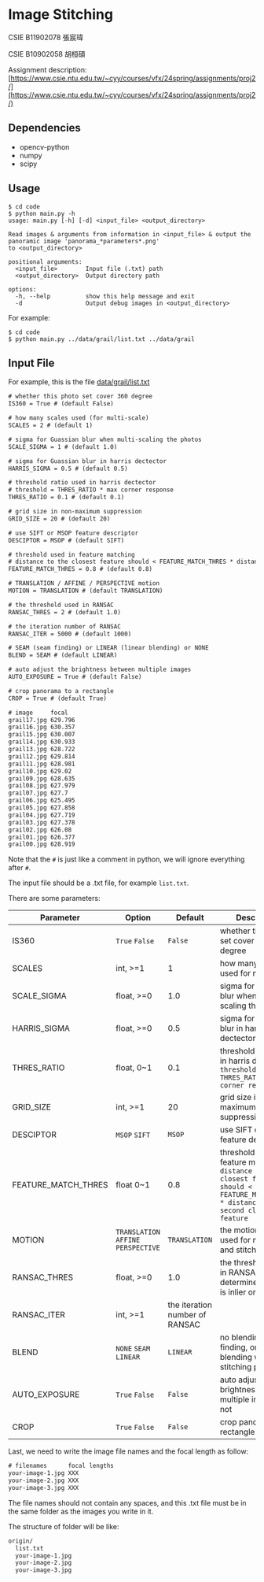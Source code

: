# Image Stitching

CSIE B11902078 張宸瑋

CSIE B10902058 胡桓碩

Assignment description: [https://www.csie.ntu.edu.tw/~cyy/courses/vfx/24spring/assignments/proj2/](https://www.csie.ntu.edu.tw/~cyy/courses/vfx/24spring/assignments/proj2/)

## Dependencies

- opencv-python
- numpy
- scipy

## Usage

```shell
$ cd code
$ python main.py -h
usage: main.py [-h] [-d] <input_file> <output_directory>

Read images & arguments from information in <input_file> & output the panoramic image 'panorama_*parameters*.png'   
to <output_directory>

positional arguments:
  <input_file>        Input file (.txt) path
  <output_directory>  Output directory path

options:
  -h, --help          show this help message and exit
  -d                  Output debug images in <output_directory>
```

For example:

```shell
$ cd code
$ python main.py ../data/grail/list.txt ../data/grail
```

## Input File

For example, this is the file [data/grail/list.txt](data/grail/list.txt)

```txt
# whether this photo set cover 360 degree
IS360 = True # (default False)

# how many scales used (for multi-scale)
SCALES = 2 # (default 1)

# sigma for Guassian blur when multi-scaling the photos
SCALE_SIGMA = 1 # (default 1.0)

# sigma for Guassian blur in harris dectector
HARRIS_SIGMA = 0.5 # (default 0.5)

# threshold ratio used in harris dectector
# threshold = THRES_RATIO * max corner response
THRES_RATIO = 0.1 # (default 0.1)

# grid size in non-maximum suppression
GRID_SIZE = 20 # (default 20)

# use SIFT or MSOP feature descriptor
DESCIPTOR = MSOP # (default SIFT)

# threshold used in feature matching 
# distance to the closest feature should < FEATURE_MATCH_THRES * distance to the second closest feature
FEATURE_MATCH_THRES = 0.8 # (default 0.8)

# TRANSLATION / AFFINE / PERSPECTIVE motion
MOTION = TRANSLATION # (default TRANSLATION)

# the threshold used in RANSAC
RANSAC_THRES = 2 # (default 1.0)

# the iteration number of RANSAC
RANSAC_ITER = 5000 # (default 1000)

# SEAM (seam finding) or LINEAR (linear blending) or NONE
BLEND = SEAM # (default LINEAR)

# auto adjust the brightness between multiple images
AUTO_EXPOSURE = True # (default False)

# crop panorama to a rectangle
CROP = True # (default True)

# image     focal
grail17.jpg 629.796
grail16.jpg 630.357
grail15.jpg 630.007
grail14.jpg 630.933
grail13.jpg 628.722
grail12.jpg 629.814
grail11.jpg 628.981
grail10.jpg 629.02
grail09.jpg 628.635
grail08.jpg 627.979
grail07.jpg 627.7
grail06.jpg 625.495
grail05.jpg 627.858
grail04.jpg 627.719
grail03.jpg 627.378
grail02.jpg 626.08
grail01.jpg 626.377
grail00.jpg 628.919
```

Note that the `#` is just like a comment in python, we will ignore everything after `#`.

The input file should be a .txt file, for example `list.txt`.

There are some parameters:

|Parameter|Option|Default|Description
|---|---|---|---|
IS360|`True` `False`|`False`|whether this photo set cover 360 degree
SCALES|int, >=1|1|how many scales used for multi-scale
SCALE_SIGMA|float, >=0|1.0|sigma for Guassian blur when multi-scaling the photos
HARRIS_SIGMA|float, >=0|0.5|sigma for Guassian blur in harris dectector
THRES_RATIO|float, 0~1|0.1|threshold ratio used in harris dectector, `threshold = THRES_RATIO * max corner response`
GRID_SIZE|int, >=1|20|grid size in non-maximum suppression
DESCIPTOR|`MSOP` `SIFT`|`MSOP`|use SIFT or MSOP feature descriptor
FEATURE_MATCH_THRES|float 0~1|0.8|threshold used in feature matching, `distance to the closest feature should < FEATURE_MATCH_THRES * distance to the second closest feature`
MOTION|`TRANSLATION` `AFFINE` `PERSPECTIVE`|`TRANSLATION`|the motion model used for matching and stitching photos
RANSAC_THRES|float, >=0|1.0|the threshold used in RANSAC, determine a motion is inlier or outlier
RANSAC_ITER|int, >=1|the iteration number of RANSAC
BLEND|`NONE` `SEAM` `LINEAR`|`LINEAR`|no blending, seam finding, or linear blending when stitching photos|
AUTO_EXPOSURE|`True` `False`|`False`|auto adjust the brightness between multiple images or not
CROP|`True` `False`|`False`|crop panorama to a rectangle or not

Last, we need to write the image file names and the focal length as follow:

```txt
# filenames      focal lengths
your-image-1.jpg XXX
your-image-2.jpg XXX
your-image-3.jpg XXX
```

The file names should not contain any spaces, and this .txt file must be in the same folder as the images you write in it.

The structure of folder will be like:

```txt
origin/
  list.txt
  your-image-1.jpg
  your-image-2.jpg
  your-image-3.jpg
```
